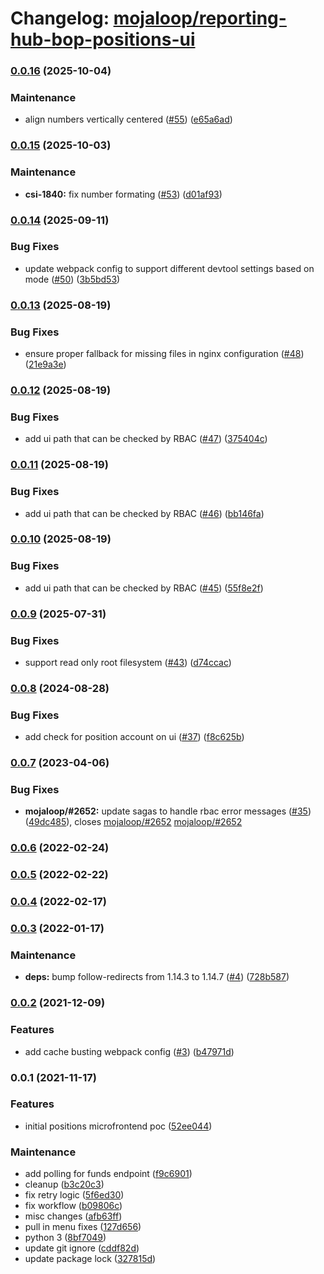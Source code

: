 # Changelog: [mojaloop/reporting-hub-bop-positions-ui](https://github.com/mojaloop/reporting-hub-bop-positions-ui)
### [0.0.16](https://github.com/mojaloop/reporting-hub-bop-positions-ui/compare/v0.0.15...v0.0.16) (2025-10-04)


### Maintenance

* align numbers vertically centered ([#55](https://github.com/mojaloop/reporting-hub-bop-positions-ui/issues/55)) ([e65a6ad](https://github.com/mojaloop/reporting-hub-bop-positions-ui/commit/e65a6ad6f78ef1341aa579443eccb529b1fb26f8))

### [0.0.15](https://github.com/mojaloop/reporting-hub-bop-positions-ui/compare/v0.0.14...v0.0.15) (2025-10-03)


### Maintenance

* **csi-1840:** fix number formating ([#53](https://github.com/mojaloop/reporting-hub-bop-positions-ui/issues/53)) ([d01af93](https://github.com/mojaloop/reporting-hub-bop-positions-ui/commit/d01af93f108469acdd555ccad576a9c5e2dfa4cc))

### [0.0.14](https://github.com/mojaloop/reporting-hub-bop-positions-ui/compare/v0.0.13...v0.0.14) (2025-09-11)


### Bug Fixes

* update webpack config to support different devtool settings based on mode ([#50](https://github.com/mojaloop/reporting-hub-bop-positions-ui/issues/50)) ([3b5bd53](https://github.com/mojaloop/reporting-hub-bop-positions-ui/commit/3b5bd53eec36a9747703bf4d077ebc7bdc4c514a))

### [0.0.13](https://github.com/mojaloop/reporting-hub-bop-positions-ui/compare/v0.0.12...v0.0.13) (2025-08-19)


### Bug Fixes

* ensure proper fallback for missing files in nginx configuration ([#48](https://github.com/mojaloop/reporting-hub-bop-positions-ui/issues/48)) ([21e9a3e](https://github.com/mojaloop/reporting-hub-bop-positions-ui/commit/21e9a3e43379f28b722af8648471887fe809854d))

### [0.0.12](https://github.com/mojaloop/reporting-hub-bop-positions-ui/compare/v0.0.11...v0.0.12) (2025-08-19)


### Bug Fixes

* add ui path that can be checked by RBAC ([#47](https://github.com/mojaloop/reporting-hub-bop-positions-ui/issues/47)) ([375404c](https://github.com/mojaloop/reporting-hub-bop-positions-ui/commit/375404c61e1ca7c4a6c94a94afe33338c5d1f826))

### [0.0.11](https://github.com/mojaloop/reporting-hub-bop-positions-ui/compare/v0.0.10...v0.0.11) (2025-08-19)


### Bug Fixes

* add ui path that can be checked by RBAC ([#46](https://github.com/mojaloop/reporting-hub-bop-positions-ui/issues/46)) ([bb146fa](https://github.com/mojaloop/reporting-hub-bop-positions-ui/commit/bb146fa0c558a9e3c9548310368eb87f10bf28c7))

### [0.0.10](https://github.com/mojaloop/reporting-hub-bop-positions-ui/compare/v0.0.9...v0.0.10) (2025-08-19)


### Bug Fixes

* add ui path that can be checked by RBAC ([#45](https://github.com/mojaloop/reporting-hub-bop-positions-ui/issues/45)) ([55f8e2f](https://github.com/mojaloop/reporting-hub-bop-positions-ui/commit/55f8e2f79645ab93117b7b08b7a4b7dc7f25dc6e))

### [0.0.9](https://github.com/mojaloop/reporting-hub-bop-positions-ui/compare/v0.0.8...v0.0.9) (2025-07-31)


### Bug Fixes

* support read only root filesystem ([#43](https://github.com/mojaloop/reporting-hub-bop-positions-ui/issues/43)) ([d74ccac](https://github.com/mojaloop/reporting-hub-bop-positions-ui/commit/d74ccacf4fe2ef1b73f6a914e09369b33d4edcfb))

### [0.0.8](https://github.com/mojaloop/reporting-hub-bop-positions-ui/compare/v0.0.7...v0.0.8) (2024-08-28)


### Bug Fixes

* add check for position account on ui ([#37](https://github.com/mojaloop/reporting-hub-bop-positions-ui/issues/37)) ([f8c625b](https://github.com/mojaloop/reporting-hub-bop-positions-ui/commit/f8c625b0cff3a91d762a1107b3b73650682189fc))

### [0.0.7](https://github.com/mojaloop/reporting-hub-bop-positions-ui/compare/v0.0.6...v0.0.7) (2023-04-06)


### Bug Fixes

* **mojaloop/#2652:** update sagas to handle rbac error messages ([#35](https://github.com/mojaloop/reporting-hub-bop-positions-ui/issues/35)) ([49dc485](https://github.com/mojaloop/reporting-hub-bop-positions-ui/commit/49dc4853f67e30d84b57eb9444d5c49a5d986310)), closes [mojaloop/#2652](https://github.com/mojaloop/reporting-hub-bop-positions-ui/issues/2652) [mojaloop/#2652](https://github.com/mojaloop/reporting-hub-bop-positions-ui/issues/2652)

### [0.0.6](https://github.com/mojaloop/reporting-hub-bop-positions-ui/compare/v0.0.5...v0.0.6) (2022-02-24)

### [0.0.5](https://github.com/mojaloop/reporting-hub-bop-positions-ui/compare/v0.0.4...v0.0.5) (2022-02-22)

### [0.0.4](https://github.com/mojaloop/reporting-hub-bop-positions-ui/compare/v0.0.3...v0.0.4) (2022-02-17)

### [0.0.3](https://github.com/mojaloop/reporting-hub-bop-positions-ui/compare/v0.0.2...v0.0.3) (2022-01-17)


### Maintenance

* **deps:** bump follow-redirects from 1.14.3 to 1.14.7 ([#4](https://github.com/mojaloop/reporting-hub-bop-positions-ui/issues/4)) ([728b587](https://github.com/mojaloop/reporting-hub-bop-positions-ui/commit/728b58717cc05ffda533febb05f618303d677d3e))

### [0.0.2](https://github.com/mojaloop/reporting-hub-bop-positions-ui/compare/v0.0.1...v0.0.2) (2021-12-09)


### Features

* add cache busting webpack config ([#3](https://github.com/mojaloop/reporting-hub-bop-positions-ui/issues/3)) ([b47971d](https://github.com/mojaloop/reporting-hub-bop-positions-ui/commit/b47971de112d9b66702a33a69d146abbbbbe33f3))

### 0.0.1 (2021-11-17)


### Features

* initial positions microfrontend poc ([52ee044](https://github.com/mojaloop/reporting-hub-bop-positions-ui/commit/52ee044d22019a8abe74b0a6ebcaef5a3d166a4f))


### Maintenance

* add polling for funds endpoint ([f9c6901](https://github.com/mojaloop/reporting-hub-bop-positions-ui/commit/f9c69016fb8296b8d586674200496744295ce7d9))
* cleanup ([b3c20c3](https://github.com/mojaloop/reporting-hub-bop-positions-ui/commit/b3c20c35ae49c3f3d3bcdfab433477e35cc622c7))
* fix retry logic ([5f6ed30](https://github.com/mojaloop/reporting-hub-bop-positions-ui/commit/5f6ed30fcbf60457b985b6a1060a58b908ff78a7))
* fix workflow ([b09806c](https://github.com/mojaloop/reporting-hub-bop-positions-ui/commit/b09806c19c279f8d89b55bd337ee474fe989790d))
* misc changes ([afb63ff](https://github.com/mojaloop/reporting-hub-bop-positions-ui/commit/afb63ffa478f8d0cbae1208a22dd1b63b991b934))
* pull in menu fixes ([127d656](https://github.com/mojaloop/reporting-hub-bop-positions-ui/commit/127d6566f88b89cba84534960e028cc8f71aedbd))
* python 3 ([8bf7049](https://github.com/mojaloop/reporting-hub-bop-positions-ui/commit/8bf70493cd90bec046a84933b6acab3a068de8e4))
* update git ignore ([cddf82d](https://github.com/mojaloop/reporting-hub-bop-positions-ui/commit/cddf82dcd5c50a5bbb2233ce6695211ea902b1df))
* update package lock ([327815d](https://github.com/mojaloop/reporting-hub-bop-positions-ui/commit/327815db65dd4b5c8d8776091522eebc89df9ef4))
